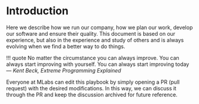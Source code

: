 # Introduction

Here we describe how we run our company, how we plan our work, develop our software and ensure their quality. This document is based on our experience, but also in the experience and study of others and is always evolving when we find a better way to do things.

!!! quote
    No matter the circumstance you can always improve. You can always start improving with yourself. You can always start improving today
    <br>— *Kent Beck, Extreme Programming Explained*

Everyone at MLabs can edit this playbook by simply opening a PR (pull request) with the desired modifications. In this way, we can discuss it through the PR and keep the discussion archived for future reference.

